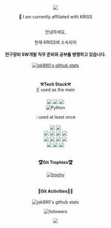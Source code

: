 <div align=center>
<img src="https://capsule-render.vercel.app/api?type=waving&color=timeGradient&height=270&section=header&text=Hello%20World!;&fontAlignY=35&desc=JS's%20GitHub%20Profile&fontSize=90&descAlign=70&descAlignY=55&animation=twinkling&fontColor=000000" />

<!-- 소속 -->
👯 I am currently affiliated with KRISS
<br><br>
<p fontsize=8>
안녕하세요,
  
<br>
  
현재 KRISS에 소속되어
<br>
  
#### 연구장비 SW개발 직무 준비와 공부를 병행하고 있습니다.
</p>

[![jsk890's github stats](https://github-readme-stats.vercel.app/api/top-langs/?username=jsk890&show_icons=true&hide_border=true&title_color=004386&icon_color=004386&layout=compact)](https://github.com/jsk890)
  
  <br>
<!-- 테크 -->
<p align="center" dir="auto">
<strong><g-emoji class="g-emoji" alias="hammer_and_pick" fallback-src="https://github.githubassets.com/images/icons/emoji/unicode/2692.png">⚒️</g-emoji>Tech Stack<g-emoji class="g-emoji" alias="hammer_and_pick" fallback-src="https://github.githubassets.com/images/icons/emoji/unicode/2692.png">⚒️</g-emoji></strong>

<!-- 주요테크 -->
<br>
<g-emoji class="g-emoji" alias="bulb" fallback-src="https://github.githubassets.com/images/icons/emoji/unicode/1f4a1.png">☝️</g-emoji> used as the main
<br><br>
<img src="https://img.shields.io/badge/C-A8B9CC?style=for-the-badge&logo=C&logoColor=black">
<img src="https://img.shields.io/badge/Cplusplus-00599C?style=for-the-badge&logo=Cplusplus&logoColor=white">
<img src="https://img.shields.io/badge/Csharp-239120?style=for-the-badge&logo=Csharp&logoColor=white">
<br>
<img alt="Python" src ="https://img.shields.io/badge/Python-3776AB.svg?&style=for-the-badge&logo=Python&logoColor=black">

<!-- 보조테크 -->
<g-emoji class="g-emoji" alias="bulb" fallback-src="https://github.githubassets.com/images/icons/emoji/unicode/1f4a1.png">💡</g-emoji>used at least once
<br><br>
<img src="https://img.shields.io/badge/html5-E34F26?style=for-the-badge&logo=html5&logoColor=white">
<img src="https://img.shields.io/badge/css3-1572B6?style=for-the-badge&logo=css3&logoColor=white">
<br>
<img src="https://img.shields.io/badge/JAVA-007396?style=for-the-badge&logo=java&logoColor=white">
<img src="https://img.shields.io/badge/javascript-F7DF1E?style=for-the-badge&logo=javascript&logoColor=black">
<img src="https://img.shields.io/badge/Spring-6DB33F?style=for-the-badge&logo=Spring&logoColor=black">
<img src="https://img.shields.io/badge/apache tomcat-F8DC75?style=for-the-badge&logo=apachetomcat&logoColor=black">
<br>
<img src="https://img.shields.io/badge/oracle-F80000?style=for-the-badge&logo=oracle&logoColor=white">
<img src="https://img.shields.io/badge/mysql-4479A1?style=for-the-badge&logo=mysql&logoColor=white">
<img src="https://img.shields.io/badge/jquery-0769AD?style=for-the-badge&logo=jquery&logoColor=white">
<img src="https://img.shields.io/badge/react-61DAFB?style=for-the-badge&logo=react&logoColor=black">
<br>
<img src="https://img.shields.io/badge/arduino-00979D?style=for-the-badge&logo=arduino&logoColor=black">
<img src="https://img.shields.io/badge/raspberrypi-A22846?style=for-the-badge&logo=raspberrypi&logoColor=black">
<img src="https://img.shields.io/badge/linux-FCC624?style=for-the-badge&logo=linux&logoColor=black">
<br><br>
</p>
  
<!-- 기타 매크로 -->
<!-- 트로피 -->
#### 🏆Git Trophies🏆
[![trophy](https://github-profile-trophy.vercel.app/?username=jsk890&theme=onedark)](https://github.com/ryo-ma/github-profile-trophy)
<br><br>
  
<!-- 현재 스탯 -->
#### 🏃Git Activities🤸‍♂️
![jsk890's github stats](https://github-readme-stats.vercel.app/api?username=jsk890&show_icons=true&hide=issues,contribs&theme=merko&width=300)


![followers](https://img.shields.io/github/followers/jsk890?style=social)

<!-- footer -->
<img src="https://capsule-render.vercel.app/api?type=waving&color=timeGradient&height=150&section=footer&reversal=true" />
</div>
